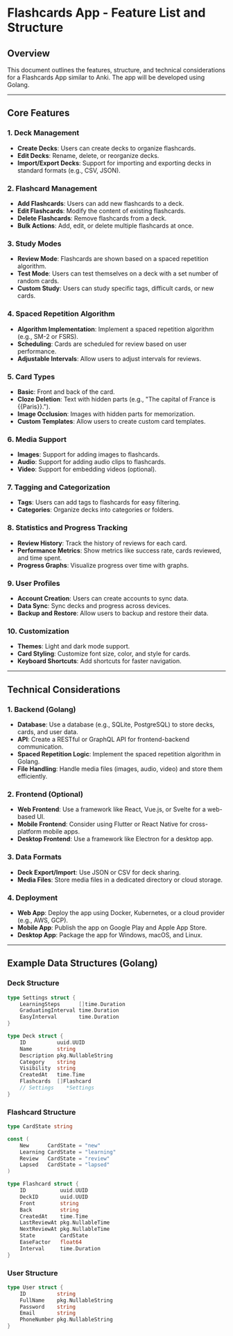 # Flashcards App - Feature List and Structure

## Overview
This document outlines the features, structure, and technical considerations for a Flashcards App similar to Anki. The app will be developed using Golang.

---

## Core Features

### 1. **Deck Management**
   - **Create Decks**: Users can create decks to organize flashcards.
   - **Edit Decks**: Rename, delete, or reorganize decks.
   - **Import/Export Decks**: Support for importing and exporting decks in standard formats (e.g., CSV, JSON).

### 2. **Flashcard Management**
   - **Add Flashcards**: Users can add new flashcards to a deck.
   - **Edit Flashcards**: Modify the content of existing flashcards.
   - **Delete Flashcards**: Remove flashcards from a deck.
   - **Bulk Actions**: Add, edit, or delete multiple flashcards at once.

### 3. **Study Modes**
   - **Review Mode**: Flashcards are shown based on a spaced repetition algorithm.
   - **Test Mode**: Users can test themselves on a deck with a set number of random cards.
   - **Custom Study**: Users can study specific tags, difficult cards, or new cards.

### 4. **Spaced Repetition Algorithm**
   - **Algorithm Implementation**: Implement a spaced repetition algorithm (e.g., SM-2 or FSRS).
   - **Scheduling**: Cards are scheduled for review based on user performance.
   - **Adjustable Intervals**: Allow users to adjust intervals for reviews.

### 5. **Card Types**
   - **Basic**: Front and back of the card.
   - **Cloze Deletion**: Text with hidden parts (e.g., "The capital of France is {{Paris}}.").
   - **Image Occlusion**: Images with hidden parts for memorization.
   - **Custom Templates**: Allow users to create custom card templates.

### 6. **Media Support**
   - **Images**: Support for adding images to flashcards.
   - **Audio**: Support for adding audio clips to flashcards.
   - **Video**: Support for embedding videos (optional).

### 7. **Tagging and Categorization**
   - **Tags**: Users can add tags to flashcards for easy filtering.
   - **Categories**: Organize decks into categories or folders.

### 8. **Statistics and Progress Tracking**
   - **Review History**: Track the history of reviews for each card.
   - **Performance Metrics**: Show metrics like success rate, cards reviewed, and time spent.
   - **Progress Graphs**: Visualize progress over time with graphs.

### 9. **User Profiles**
   - **Account Creation**: Users can create accounts to sync data.
   - **Data Sync**: Sync decks and progress across devices.
   - **Backup and Restore**: Allow users to backup and restore their data.

### 10. **Customization**
   - **Themes**: Light and dark mode support.
   - **Card Styling**: Customize font size, color, and style for cards.
   - **Keyboard Shortcuts**: Add shortcuts for faster navigation.

---

## Technical Considerations

### 1. **Backend (Golang)**
   - **Database**: Use a database (e.g., SQLite, PostgreSQL) to store decks, cards, and user data.
   - **API**: Create a RESTful or GraphQL API for frontend-backend communication.
   - **Spaced Repetition Logic**: Implement the spaced repetition algorithm in Golang.
   - **File Handling**: Handle media files (images, audio, video) and store them efficiently.

### 2. **Frontend (Optional)**
   - **Web Frontend**: Use a framework like React, Vue.js, or Svelte for a web-based UI.
   - **Mobile Frontend**: Consider using Flutter or React Native for cross-platform mobile apps.
   - **Desktop Frontend**: Use a framework like Electron for a desktop app.

### 3. **Data Formats**
   - **Deck Export/Import**: Use JSON or CSV for deck sharing.
   - **Media Files**: Store media files in a dedicated directory or cloud storage.

### 4. **Deployment**
   - **Web App**: Deploy the app using Docker, Kubernetes, or a cloud provider (e.g., AWS, GCP).
   - **Mobile App**: Publish the app on Google Play and Apple App Store.
   - **Desktop App**: Package the app for Windows, macOS, and Linux.

---

## Example Data Structures (Golang)

### Deck Structure
```go
type Settings struct {
    LearningSteps      []time.Duration
    GraduatingInterval time.Duration
    EasyInterval       time.Duration
}

type Deck struct {
    ID          uuid.UUID
    Name        string
    Description pkg.NullableString
    Category    string
    Visibility  string
    CreatedAt   time.Time
    Flashcards  []Flashcard
    // Settings    *Settings
}
```

### Flashcard Structure 

```go
type CardState string

const (
    New      CardState = "new"
    Learning CardState = "learning"
    Review   CardState = "review"
    Lapsed   CardState = "lapsed"
)

type Flashcard struct {
    ID           uuid.UUID
    DeckID       uuid.UUID
    Front        string
    Back         string
    CreatedAt    time.Time
    LastReviewAt pkg.NullableTime
    NextReviewAt pkg.NullableTime
    State        CardState
    EaseFactor   float64
    Interval     time.Duration
}
```

### User Structure

```go
type User struct {
    ID          string
    FullName    pkg.NullableString
    Password    string
    Email       string
    PhoneNumber pkg.NullableString
}
```
